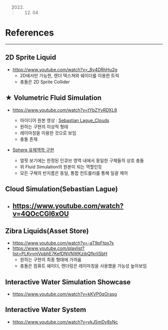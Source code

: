 
> 2022. 12. 04


# References
---

## 2D Sprite Liquid
- <https://www.youtube.com/watch?v=_8v4DRhHu2g>
  - 2D에서만 가능한, 렌더 텍스쳐와 쉐이더를 이용한 트릭
  - 충돌은 2D Sprite Collider

## ★ Volumetric Fluid Simulation
- <https://www.youtube.com/watch?v=tYbZYvRDXL8>
  - 아이디어 원본 영상 : [Sebastian Lague_Clouds](https://www.youtube.com/watch?v=4QOcCGI6xOU)
  - 원하는 구현의 이상적 형태
  - 레이마칭을 이용한 것으로 보임
  - 충돌 존재

- [Sphere 유체역학 구현](https://www.youtube.com/watch?v=L77C1RV2KyM)
  - 얼핏 보기에는 한정된 인큐브 영역 내에서 동일한 구체들의 상호 충돌
  - 위 Fluid Simulation의 원본이 되는 역할인듯
  - 모든 구체의 반지름은 동일, 통합 컨트롤러를 통해 일괄 제어

## Cloud Simulation(Sebastian Lague)
- <https://www.youtube.com/watch?v=4QOcCGI6xOU>
  - 

## Zibra Liquids(Asset Store)
- <https://www.youtube.com/watch?v=-aT9pFtpx7s>
- <https://www.youtube.com/playlist?list=PLKvynjVpbhE7KefDNVNWKzibQfkrIiSbH>
  - 원하는 구현의 최종 형태에 가까움
  - 충돌은 컴퓨트 쉐이더, 렌더링은 레이마칭을 사용했을 가능성 높아보임

## Interactive Water Simulation Showcase
- <https://www.youtube.com/watch?v=kKVP0qOrasg>

## Interactive Water System
- <https://www.youtube.com/watch?v=ykJ5mDy8sNc>



